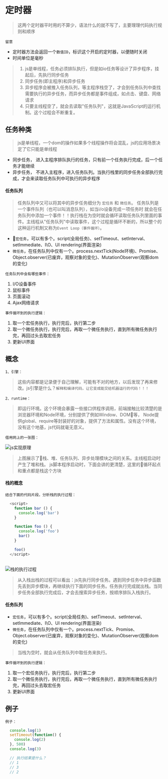 # 定时器
> 这两个定时器平时用的不算少，语法什么的就不写了，主要理理代码执行规则和顺序

`留意`
- 定时器方法会返回一个`数值ID`，标识这个开启的定时器，以便随时关闭
- 时间单位是毫秒

>  1. js是单线程，任务必须排队执行，但是如io任务等设计了异步程序，挂起后，先执行同步任务
>  1. 同步任务(即主程序)和异步任务
>  1. 异步程序会被推入任务队列，等主程序栈空了，才会到任务队列中查找需要执行的异步任务，而异步任务都是事件组成，如点击、键盘、网络请求
>  1. 只要主线程空了，就会去读取"任务队列"，这就是JavaScript的运行机制。这个过程会不断重复。

## 任务种类
> js是单线程，一个dom的操作如果多个线程操作将会混乱，js的应用场景决定了它只能是单线程

- 同步任务， 进入主程序排队执行的任务，只有前一个任务执行完成，后一个任务才能继续
- 异步任务， 不进入主程序，进入任务队列。当执行栈里的同步任务全部执行完成，才会来读取任务队列中可执行的异步程序


#### 任务队列
> 任务队列中又可以将其中的异步任务细分为 `宏任务` 和 `微任务`。 任务队列是一个事件队列（也可以叫消息队列），如当i/o设备完成一项任务时
> 就会在任务队列中添加一个事件！！执行栈在为空时就会循环读取任务队列里面的事件。主线程从"任务队列"中读取事件，这个过程是循环不断的，所以整个的这种运行机制又称为`Event Loop（事件循环）`。

- `宏任务`，可以有多个。script(全局任务)、setTimeout、setInterval、setImmediate、I\O、UI rendering(界面渲染)
- `微任务`，在任务队列中仅有一个。process.nextTick(Node环境)、Promise、Object.observer(已废弃，观察对象的变化)、MutationObserver(观察dom的变化)

`任务队列中会有哪些事件：`
1. I/O设备事件
1. 鼠标事件
1. 页面滚动
1. Ajax网络请求

`事件循环到的执行逻辑：`
1. 取一个宏任务执行，执行完后，执行第二步
1. 取一个微任务执行，执行完后，再取一个微任务执行，直到所有微任务执行完，再回过头去取宏任务
1. 更新UI界面


## 概念
`1、引擎：`
> 这些内容都是记录便于自己理解，可能有不对的地方，以后发现了再来修改。js引擎是什么？`解释和编译代码，让它变成能交给机器运行的代码！！！`

`2、runtime：`
> 即运行环境。这个环境会暴露一些接口供程序调用，前端接触比较清楚的是浏览器环境和Node环境，分别提供了例如Window、DOM等， Node提供global、require等封装好的对象，提供了方法和属性。没有这个环境，没有这个地基，js代码就毫无意义。

`借用网上的一张图：`

![js实现原理](http://image.yalingmai.cn/js-loop.png)

> 上图展示了栈、堆、任务队列、异步处理模块之间的关系。主线程启动时产生了堆和栈。 js脚本程序启动时，下面会讲的更清楚，这里的循环起点和重点都是栈这个方块

#### 栈的概念

`结合下面的代码片段，分析栈的执行过程：`

```js
  <script>
    function bar () {
      console.log('bar')
    }

    function foo () {
      console.log('foo')
      bar()
    }

    foo()
  </script>
  
```

![栈的执行过程](http://image.yalingmai.cn/zhan.png)

> 从入栈出栈的过程可以看出：js先执行同步任务。遇到同步任务中异步函数先丢到异步模块，再继续执行下面的同步任务。任务执行完成就出栈。当同步任务全部执行完成后，才会去搜索异步任务，按顺序排队入栈执行。

#### 任务队列
- `宏任务`，可以有多个。script(全局任务)、setTimeout、setInterval、setImmediate、I\O、UI rendering(界面渲染)
- `微任务`，在任务队列中仅有一个。process.nextTick、Promise、Object.observer(已废弃，观察对象的变化)、MutationObserver(观察dom的变化)

> 当栈为空时，就会从任务队列中取任务来执行。 

`事件循环到的执行逻辑：`
1. 取一个宏任务执行，执行完后，执行第二步
1. 取一个微任务执行，执行完后，再取一个微任务执行，直到所有微任务执行完，再回过头去取宏任务
1. 更新UI界面

## 例子

`例子：`

```js
  console.log(1)
  setTimeout(function() {
    console.log(2)
  }, 500)
  console.log(3)

  // 执行结果是什么？
  // 1
  // 3
  // 2
```


